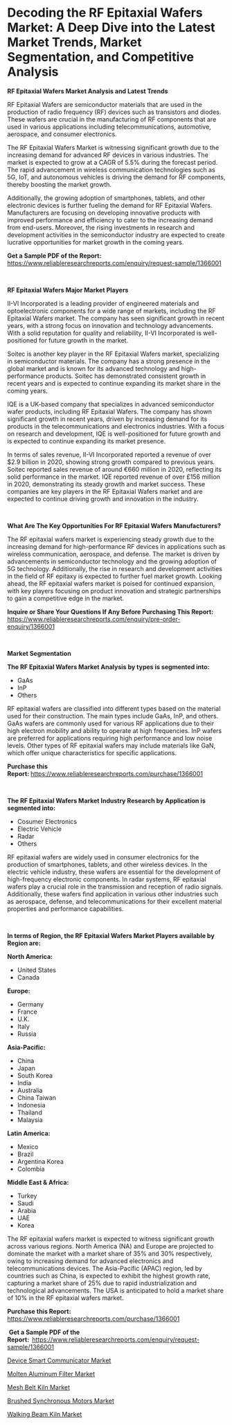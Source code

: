 <p><h1>Decoding the RF Epitaxial Wafers Market: A Deep Dive into the Latest Market Trends, Market Segmentation, and Competitive Analysis</h1></p><p><strong>RF Epitaxial Wafers Market Analysis and Latest Trends</strong></p>
<p><p>RF Epitaxial Wafers are semiconductor materials that are used in the production of radio frequency (RF) devices such as transistors and diodes. These wafers are crucial in the manufacturing of RF components that are used in various applications including telecommunications, automotive, aerospace, and consumer electronics.</p><p>The RF Epitaxial Wafers Market is witnessing significant growth due to the increasing demand for advanced RF devices in various industries. The market is expected to grow at a CAGR of 5.5% during the forecast period. The rapid advancement in wireless communication technologies such as 5G, IoT, and autonomous vehicles is driving the demand for RF components, thereby boosting the market growth.</p><p>Additionally, the growing adoption of smartphones, tablets, and other electronic devices is further fueling the demand for RF Epitaxial Wafers. Manufacturers are focusing on developing innovative products with improved performance and efficiency to cater to the increasing demand from end-users. Moreover, the rising investments in research and development activities in the semiconductor industry are expected to create lucrative opportunities for market growth in the coming years.</p></p>
<p><strong>Get a Sample PDF of the Report:&nbsp;</strong> <a href="https://www.reliableresearchreports.com/enquiry/request-sample/1366001">https://www.reliableresearchreports.com/enquiry/request-sample/1366001</a></p>
<p>&nbsp;</p>
<p><strong>RF Epitaxial Wafers Major Market Players</strong></p>
<p><p>II-VI Incorporated is a leading provider of engineered materials and optoelectronic components for a wide range of markets, including the RF Epitaxial Wafers market. The company has seen significant growth in recent years, with a strong focus on innovation and technology advancements. With a solid reputation for quality and reliability, II-VI Incorporated is well-positioned for future growth in the market.</p><p>Soitec is another key player in the RF Epitaxial Wafers market, specializing in semiconductor materials. The company has a strong presence in the global market and is known for its advanced technology and high-performance products. Soitec has demonstrated consistent growth in recent years and is expected to continue expanding its market share in the coming years.</p><p>IQE is a UK-based company that specializes in advanced semiconductor wafer products, including RF Epitaxial Wafers. The company has shown significant growth in recent years, driven by increasing demand for its products in the telecommunications and electronics industries. With a focus on research and development, IQE is well-positioned for future growth and is expected to continue expanding its market presence.</p><p>In terms of sales revenue, II-VI Incorporated reported a revenue of over $2.9 billion in 2020, showing strong growth compared to previous years. Soitec reported sales revenue of around €660 million in 2020, reflecting its solid performance in the market. IQE reported revenue of over £156 million in 2020, demonstrating its steady growth and market success. These companies are key players in the RF Epitaxial Wafers market and are expected to continue driving growth and innovation in the industry.</p></p>
<p>&nbsp;</p>
<p><strong>What Are The Key Opportunities For RF Epitaxial Wafers Manufacturers?</strong></p>
<p><p>The RF epitaxial wafers market is experiencing steady growth due to the increasing demand for high-performance RF devices in applications such as wireless communication, aerospace, and defense. The market is driven by advancements in semiconductor technology and the growing adoption of 5G technology. Additionally, the rise in research and development activities in the field of RF epitaxy is expected to further fuel market growth. Looking ahead, the RF epitaxial wafers market is poised for continued expansion, with key players focusing on product innovation and strategic partnerships to gain a competitive edge in the market.</p></p>
<p><strong>Inquire or Share Your Questions If Any Before Purchasing This Report:</strong> <a href="https://www.reliableresearchreports.com/enquiry/pre-order-enquiry/1366001">https://www.reliableresearchreports.com/enquiry/pre-order-enquiry/1366001</a></p>
<p>&nbsp;</p>
<p><strong>Market Segmentation</strong></p>
<p><strong>The RF Epitaxial Wafers Market Analysis by types is segmented into:</strong></p>
<p><ul><li>GaAs</li><li>InP</li><li>Others</li></ul></p>
<p><p>RF epitaxial wafers are classified into different types based on the material used for their construction. The main types include GaAs, InP, and others. GaAs wafers are commonly used for various RF applications due to their high electron mobility and ability to operate at high frequencies. InP wafers are preferred for applications requiring high performance and low noise levels. Other types of RF epitaxial wafers may include materials like GaN, which offer unique characteristics for specific applications.</p></p>
<p><strong>Purchase this Report:&nbsp;</strong><a href="https://www.reliableresearchreports.com/purchase/1366001">https://www.reliableresearchreports.com/purchase/1366001</a></p>
<p>&nbsp;</p>
<p><strong>The RF Epitaxial Wafers Market Industry Research by Application is segmented into:</strong></p>
<p><ul><li>Cosumer Electronics</li><li>Electric Vehicle</li><li>Radar</li><li>Others</li></ul></p>
<p><p>RF epitaxial wafers are widely used in consumer electronics for the production of smartphones, tablets, and other wireless devices. In the electric vehicle industry, these wafers are essential for the development of high-frequency electronic components. In radar systems, RF epitaxial wafers play a crucial role in the transmission and reception of radio signals. Additionally, these wafers find application in various other industries such as aerospace, defense, and telecommunications for their excellent material properties and performance capabilities.</p></p>
<p>&nbsp;</p>
<p><strong>In terms of Region, the RF Epitaxial Wafers Market Players available by Region are:</strong></p>
<p>
    <p> <strong> North America: </strong>
        <ul>
            <li>United States</li>
            <li>Canada</li>
        </ul>
        </p> 
    <p> <strong> Europe: </strong>
        <ul>
            <li>Germany</li>
            <li>France</li>
            <li>U.K.</li>
            <li>Italy</li>
            <li>Russia</li>
        </ul>
        </p> 
    <p> <strong> Asia-Pacific: </strong>
        <ul>
            <li>China</li>
            <li>Japan</li>
            <li>South Korea</li>
            <li>India</li>
            <li>Australia</li>
            <li>China Taiwan</li>
            <li>Indonesia</li>
            <li>Thailand</li>
            <li>Malaysia</li>
        </ul>
        </p> 
    <p> <strong> Latin America: </strong>
        <ul>
            <li>Mexico</li>
            <li>Brazil</li>
            <li>Argentina Korea</li>
            <li>Colombia</li>
        </ul>
        </p> 
    <p> <strong> Middle East & Africa: </strong>
        <ul>
            <li>Turkey</li>
            <li>Saudi</li>
            <li>Arabia</li>
            <li>UAE</li>
            <li>Korea</li>
        </ul>
    </p>
    </p>
<p><p>The RF epitaxial wafers market is expected to witness significant growth across various regions. North America (NA) and Europe are projected to dominate the market with a market share of 35% and 30% respectively, owing to increasing demand for advanced electronics and telecommunications devices. The Asia-Pacific (APAC) region, led by countries such as China, is expected to exhibit the highest growth rate, capturing a market share of 25% due to rapid industrialization and technological advancements. The USA is anticipated to hold a market share of 10% in the RF epitaxial wafers market.</p></p>
<p><strong>Purchase this Report: </strong><a href="https://www.reliableresearchreports.com/purchase/1366001">https://www.reliableresearchreports.com/purchase/1366001</a></p>
<p>&nbsp;<strong>Get a Sample PDF of the Report:&nbsp;&nbsp;</strong><a href="https://www.reliableresearchreports.com/enquiry/request-sample/1366001">https://www.reliableresearchreports.com/enquiry/request-sample/1366001</a></p>
<p><strong></strong></p>
<p><p><a href="https://github.com/bracarafogo/Market-Research-Report-List-1/blob/main/device-smart-communicator-market.md">Device Smart Communicator Market</a></p><p><a href="https://medium.com/p/9dec5189dc57/edit">Molten Aluminum Filter Market</a></p><p><a href="https://medium.com/p/263d767d9829/edit">Mesh Belt Kiln Market</a></p><p><a href="https://medium.com/p/3bc47c6aeb83/edit">Brushed Synchronous Motors Market</a></p><p><a href="https://medium.com/p/6ff2093a38bb/edit">Walking Beam Kiln Market</a></p></p>